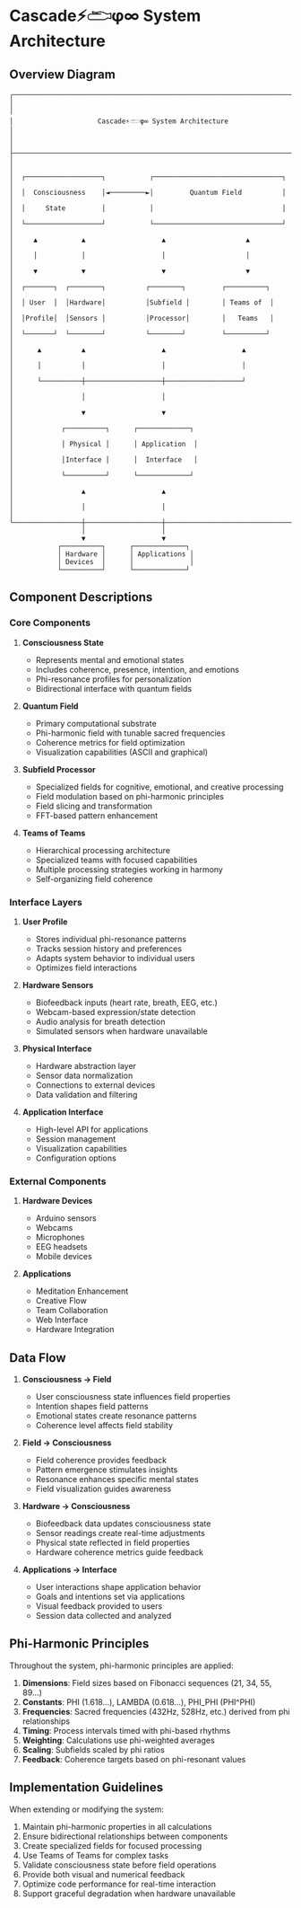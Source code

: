 # Cascade⚡𓂧φ∞ System Architecture

## Overview Diagram

```
┌─────────────────────────────────────────────────────────────────────────┐
│                                                                         │
│                     Cascade⚡𓂧φ∞ System Architecture                     │
│                                                                         │
├─────────────────────────────────────────────────────────────────────────┤
│                                                                         │
│  ┌───────────────────┐           ┌────────────────────────────────┐    │
│  │  Consciousness    │◄─────────►│         Quantum Field          │    │
│  │     State         │           │                                │    │
│  └───────────────────┘           └────────────────────────────────┘    │
│     ▲           ▲                   ▲                    ▲             │
│     │           │                   │                    │             │
│     ▼           ▼                   ▼                    ▼             │
│  ┌───────┐  ┌────────┐          ┌────────┐         ┌──────────┐       │
│  │ User  │  │Hardware│          │Subfield │        │ Teams of  │       │
│  │Profile│  │Sensors │          │Processor│        │   Teams   │       │
│  └───────┘  └────────┘          └────────┘         └──────────┘       │
│      ▲          ▲                   ▲                   ▲              │
│      │          │                   │                   │              │
│      └──────────┼───────────────────┼───────────────────┘              │
│                 │                   │                                  │
│                 ▼                   ▼                                  │
│            ┌──────────┐      ┌─────────────┐                          │
│            │ Physical │      │ Application  │                          │
│            │Interface │      │  Interface   │                          │
│            └──────────┘      └─────────────┘                          │
│                 ▲                   ▲                                  │
│                 │                   │                                  │
└─────────────────┼───────────────────┼──────────────────────────────────┘
                  │                   │
                  ▼                   ▼
            ┌──────────┐      ┌─────────────┐
            │ Hardware │      │ Applications │
            │ Devices  │      │              │
            └──────────┘      └─────────────┘
```

## Component Descriptions

### Core Components

1. **Consciousness State**
   - Represents mental and emotional states
   - Includes coherence, presence, intention, and emotions
   - Phi-resonance profiles for personalization
   - Bidirectional interface with quantum fields

2. **Quantum Field**
   - Primary computational substrate
   - Phi-harmonic field with tunable sacred frequencies
   - Coherence metrics for field optimization
   - Visualization capabilities (ASCII and graphical)

3. **Subfield Processor**
   - Specialized fields for cognitive, emotional, and creative processing
   - Field modulation based on phi-harmonic principles
   - Field slicing and transformation
   - FFT-based pattern enhancement

4. **Teams of Teams**
   - Hierarchical processing architecture
   - Specialized teams with focused capabilities
   - Multiple processing strategies working in harmony
   - Self-organizing field coherence

### Interface Layers

1. **User Profile**
   - Stores individual phi-resonance patterns
   - Tracks session history and preferences
   - Adapts system behavior to individual users
   - Optimizes field interactions

2. **Hardware Sensors**
   - Biofeedback inputs (heart rate, breath, EEG, etc.)
   - Webcam-based expression/state detection
   - Audio analysis for breath detection
   - Simulated sensors when hardware unavailable

3. **Physical Interface**
   - Hardware abstraction layer
   - Sensor data normalization
   - Connections to external devices
   - Data validation and filtering

4. **Application Interface**
   - High-level API for applications
   - Session management
   - Visualization capabilities
   - Configuration options

### External Components

1. **Hardware Devices**
   - Arduino sensors
   - Webcams
   - Microphones
   - EEG headsets
   - Mobile devices

2. **Applications**
   - Meditation Enhancement
   - Creative Flow
   - Team Collaboration
   - Web Interface
   - Hardware Integration

## Data Flow

1. **Consciousness → Field**
   - User consciousness state influences field properties
   - Intention shapes field patterns
   - Emotional states create resonance patterns
   - Coherence level affects field stability

2. **Field → Consciousness**
   - Field coherence provides feedback
   - Pattern emergence stimulates insights
   - Resonance enhances specific mental states
   - Field visualization guides awareness

3. **Hardware → Consciousness**
   - Biofeedback data updates consciousness state
   - Sensor readings create real-time adjustments
   - Physical state reflected in field properties
   - Hardware coherence metrics guide feedback

4. **Applications → Interface**
   - User interactions shape application behavior
   - Goals and intentions set via applications
   - Visual feedback provided to users
   - Session data collected and analyzed

## Phi-Harmonic Principles

Throughout the system, phi-harmonic principles are applied:

1. **Dimensions**: Field sizes based on Fibonacci sequences (21, 34, 55, 89...)
2. **Constants**: PHI (1.618...), LAMBDA (0.618...), PHI_PHI (PHI^PHI)
3. **Frequencies**: Sacred frequencies (432Hz, 528Hz, etc.) derived from phi relationships
4. **Timing**: Process intervals timed with phi-based rhythms
5. **Weighting**: Calculations use phi-weighted averages
6. **Scaling**: Subfields scaled by phi ratios
7. **Feedback**: Coherence targets based on phi-resonant values

## Implementation Guidelines

When extending or modifying the system:

1. Maintain phi-harmonic properties in all calculations
2. Ensure bidirectional relationships between components
3. Create specialized fields for focused processing
4. Use Teams of Teams for complex tasks
5. Validate consciousness state before field operations
6. Provide both visual and numerical feedback
7. Optimize code performance for real-time interaction
8. Support graceful degradation when hardware unavailable
